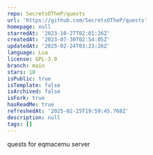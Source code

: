 ```yaml
---
repo: SecretsOTheP/quests
url: 'https://github.com/SecretsOTheP/quests'
homepage: null
starredAt: '2023-10-27T02:01:26Z'
createdAt: '2023-07-30T02:54:05Z'
updatedAt: '2025-02-24T03:23:26Z'
language: Lua
license: GPL-3.0
branch: main
stars: 10
isPublic: true
isTemplate: false
isArchived: false
isFork: true
hasReadMe: true
refreshedAt: '2025-02-25T19:59:45.768Z'
description: null
tags: []
---
```


quests for eqmacemu server
